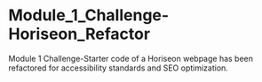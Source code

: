 # Module_1_Challenge-Horiseon_Refactor
Module 1 Challenge-Starter code of a Horiseon webpage has been refactored for accessibility standards and SEO optimization.
